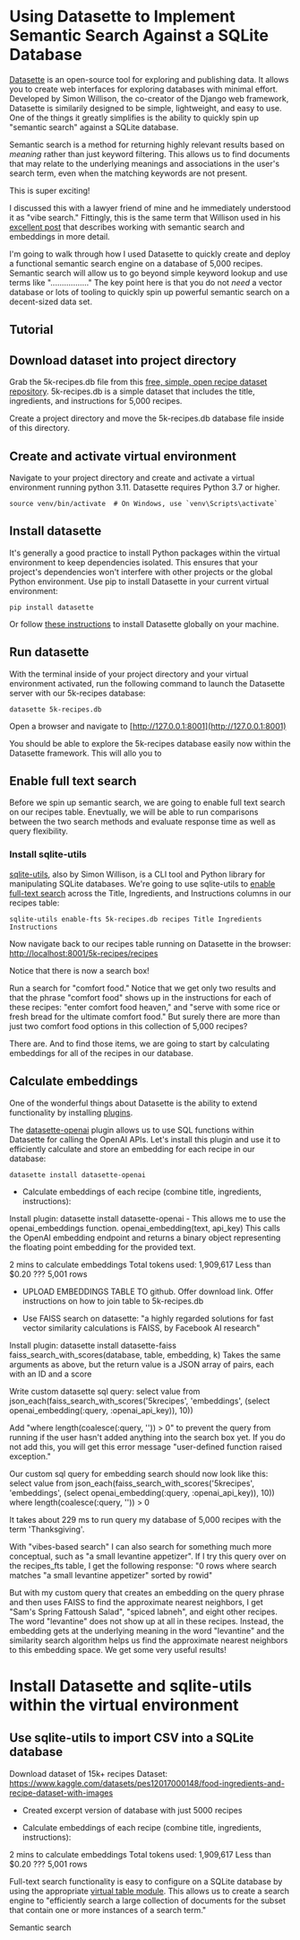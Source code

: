 # Using Datasette to Implement Semantic Search Against a SQLite Database

[Datasette](https://datasette.io/) is an open-source tool for exploring and publishing data. It allows you to create web interfaces for exploring databases with minimal effort. Developed by Simon Willison, the co-creator of the Django web framework, Datasette is similarily designed to be simple, lightweight, and easy to use. One of the things it greatly simplifies is the ability to quickly spin up "semantic search" against a SQLite database. 

Semantic search is a method for returning highly relevant results based on *meaning* rather than just keyword filtering. This allows us to find documents that may relate to the underlying meanings and associations in the user's search term, even when the matching keywords are not present. 

This is super exciting!

I discussed this with a lawyer friend of mine and he immediately understood it as "vibe search." Fittingly, this is the same term that Willison used in his [excellent post](https://simonwillison.net/2023/Oct/23/embeddings/) that describes working with semantic search and embeddings in more detail. 


I'm going to walk through how I used Datasette to quickly create and deploy a functional semantic search engine on a database of 5,000 recipes. Semantic search will allow us to go beyond simple keyword lookup and use terms like "................."  The key point here is that you do not *need* a vector database or lots of tooling to quickly spin up powerful semantic search on a decent-sized data set.

## Tutorial

## Download dataset into project directory
Grab the 5k-recipes.db file from this [free, simple, open recipe dataset repository](https://github.com/josephrmartinez/recipe-dataset). 5k-recipes.db is a simple dataset that includes the title, ingredients, and instructions for 5,000 recipes.

Create a project directory and move the 5k-recipes.db database file inside of this directory.


## Create and activate virtual environment
Navigate to your project directory and create and activate a virtual environment running python 3.11. Datasette requires Python 3.7 or higher.

```python3.11 -m venv venv
source venv/bin/activate  # On Windows, use `venv\Scripts\activate`
```
## Install datasette
It's generally a good practice to install Python packages within the virtual environment to keep dependencies isolated. This ensures that your project's dependencies won't interfere with other projects or the global Python environment. Use pip to install Datasette in your current virtual environment:

```pip install datasette```

Or follow [these instructions](https://docs.datasette.io/en/stable/installation.html) to install Datasette globally on your machine.

## Run datasette
With the terminal inside of your project directory and your virtual environment activated, run the following command to launch the Datasette server with our 5k-recipes database:

```datasette 5k-recipes.db```

Open a browser and navigate to [http://127.0.0.1:8001](http://127.0.0.1:8001)

You should be able to explore the 5k-recipes database easily now within the Datasette framework. This will allo you to 

## Enable full text search
Before we spin up semantic search, we are going to enable full text search on our recipes table. Enevtually, we will be able to run comparisons between the two search methods and evaluate response time as well as query flexibility.

### Install sqlite-utils
[sqlite-utils](https://datasette.io/tools/sqlite-utils), also by Simon Willison, is a CLI tool and Python library for manipulating SQLite databases. We're going to use sqlite-utils to [enable full-text search](https://sqlite-utils.datasette.io/en/stable/cli.html#configuring-full-text-search) across the Title, Ingredients, and Instructions columns in our recipes table:

```pip install sqlite-utils
sqlite-utils enable-fts 5k-recipes.db recipes Title Ingredients Instructions
```

Now navigate back to our recipes table running on Datasette in the browser: [http://localhost:8001/5k-recipes/recipes](http://localhost:8001/5k-recipes/recipes)

Notice that there is now a search box!

Run a search for "comfort food."
Notice that we get only two results and that the phrase "comfort food" shows up in the instructions for each of these recipes: "enter comfort food heaven," and "serve with some rice or fresh bread for the ultimate comfort food." But surely there are more than just two comfort food options in this collection of 5,000 recipes?

There are. And to find those items, we are going to start by calculating embeddings for all of the recipes in our database.

## Calculate embeddings

One of the wonderful things about Datasette is the ability to extend functionality by installing [plugins](https://docs.datasette.io/en/stable/plugins.html). 

The [datasette-openai](https://datasette.io/plugins/datasette-openai) plugin allows us to use SQL functions within Datasette for calling the OpenAI APIs. Let's install this plugin and use it to efficiently calculate and store an embedding for each recipe in our database:

```
datasette install datasette-openai

```

- Calculate embeddings of each recipe (combine title, ingredients, instructions): 


Install plugin: 
datasette install datasette-openai
    - This allows me to use the openai_embeddings function.
    openai_embedding(text, api_key)
    This calls the OpenAI embedding endpoint and returns a binary object representing the floating point embedding for the provided text.

2 mins to calculate embeddings 
Total tokens used: 1,909,617
Less than $0.20 ???
5,001 rows

- UPLOAD EMBEDDINGS TABLE TO github. Offer download link. Offer instructions on how to join table to 5k-recipes.db


- Use FAISS search on datasette:
"a highly regarded solutions for fast vector similarity calculations is FAISS, by Facebook AI research"


Install plugin: 
datasette install datasette-faiss
faiss_search_with_scores(database, table, embedding, k)
Takes the same arguments as above, but the return value is a JSON array of pairs, each with an ID and a score

Write custom datasette sql query:
select value from json_each(faiss_search_with_scores('5krecipes', 'embeddings', (select openai_embedding(:query, :openai_api_key)), 10))

Add "where length(coalesce(:query, '')) > 0" to prevent the query from running if the user hasn't added anything into the search box yet. If you do not add this, you will get this error message "user-defined function raised exception."

Our custom sql query for embedding search should now look like this:
select value from json_each(faiss_search_with_scores('5krecipes', 'embeddings', (select openai_embedding(:query, :openai_api_key)), 10)) where length(coalesce(:query, '')) > 0

It takes about 229 ms to run query my database of 5,000 recipes with the term 'Thanksgiving'. 

With "vibes-based search" I can also search for something much more conceptual, such as "a small levantine appetizer". If I try this query over on the recipes_fts table, I get the following response: "0 rows where search matches "a small levantine appetizer" sorted by rowid"

But with my custom query that creates an embedding on the query phrase and then uses FAISS to find the approximate nearest neighbors, I get "Sam's Spring Fattoush Salad", "spiced labneh", and eight other recipes. The word "levantine" does not show up at all in these recipes. Instead, the embedding gets at the underlying meaning in the word "levantine" and the similarity search algorithm helps us find the approximate nearest neighbors to this embedding space. We get some very useful results!
















# Install Datasette and sqlite-utils within the virtual environment



## Use sqlite-utils to import CSV into a SQLite database







Download dataset of 15k+ recipes
Dataset:
https://www.kaggle.com/datasets/pes12017000148/food-ingredients-and-recipe-dataset-with-images

- Created excerpt version of database with just 5000 recipes


- Calculate embeddings of each recipe (combine title, ingredients, instructions): 



2 mins to calculate embeddings 
Total tokens used: 1,909,617
Less than $0.20 ???
5,001 rows



Full-text search functionality is easy to configure on a SQLite database by using the appropriate [virtual table module](https://www.sqlite.org/fts5.html). This allows us to create a search engine to "efficiently search a large collection of documents for the subset that contain one or more instances of a search term."

Semantic search 

